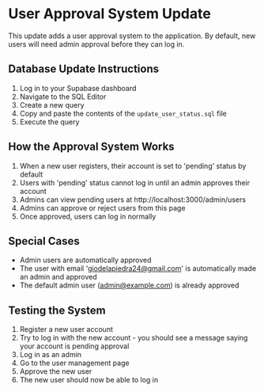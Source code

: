 # User Approval System Update

This update adds a user approval system to the application. By default, new users will need admin approval before they can log in.

## Database Update Instructions

1. Log in to your Supabase dashboard
2. Navigate to the SQL Editor
3. Create a new query
4. Copy and paste the contents of the `update_user_status.sql` file
5. Execute the query

## How the Approval System Works

1. When a new user registers, their account is set to 'pending' status by default
2. Users with 'pending' status cannot log in until an admin approves their account
3. Admins can view pending users at http://localhost:3000/admin/users
4. Admins can approve or reject users from this page
5. Once approved, users can log in normally

## Special Cases

- Admin users are automatically approved
- The user with email 'giodelapiedra24@gmail.com' is automatically made an admin and approved
- The default admin user (admin@example.com) is already approved

## Testing the System

1. Register a new user account
2. Try to log in with the new account - you should see a message saying your account is pending approval
3. Log in as an admin
4. Go to the user management page
5. Approve the new user
6. The new user should now be able to log in 